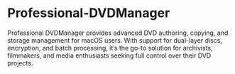 # Professional-DVDManager
Professional DVDManager provides advanced DVD authoring, copying, and storage management for macOS users. With support for dual-layer discs, encryption, and batch processing, it’s the go-to solution for archivists, filmmakers, and media enthusiasts seeking full control over their DVD projects.
